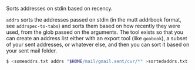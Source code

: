 Sorts addresses on stdin based on recency.

`addrs` sorts the addresses passed on stdin (in the mutt addrbook format, see
`addrspec-to-tabs`) and sorts them based on how recently they were used, from
the glob passed on the arguments.  The tool exists so that you can create an
address list either with an export tool (like `goobook`), a subset of your sent
addresses, or whatever else, and then you can sort it based on your sent mail
folder.

``` bash
$ <someaddrs.txt addrs "$HOME/mail/gmail.sent/cur/*" >sortedaddrs.txt
```
